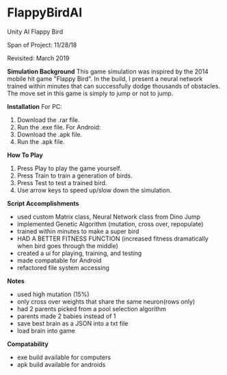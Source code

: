 # FlappyBirdAI
Unity AI Flappy Bird

Span of Project: 11/28/18

Revisited: March 2019

**Simulation Background**
  This game simulation was inspired by the 2014 mobile hit game "Flappy Bird". In the build, I present a neural network trained within minutes that can successfully dodge thousands of obstacles. The move set in this game is simply to jump or not to jump.

**Installation**
For PC:
1. Download the .rar file.
2. Run the .exe file.
For Android:
1. Download the .apk file.
2. Run the .apk file.

**How To Play**
1. Press Play to play the game yourself.
2. Press Train to train a generation of birds.
3. Press Test to test a trained bird.
4. Use arrow keys to speed up/slow down the simulation.

**Script Accomplishments**
 - used custom Matrix class, Neural Network class from Dino Jump
 - implemented Genetic Algorithm (mutation, cross over, repopulate)
 - trained within minutes to make a super bird
 - HAD A BETTER FITNESS FUNCTION (increased fitness dramatically when bird goes through the middle)
 - created a ui for playing, training, and testing
 - made compatable for Android
 - refactored file system accessing

**Notes**
 - used high mutation (15%)
 - only cross over weights that share the same neuron(rows only)
 - had 2 parents picked from a pool selection algorithm
 - parents made 2 babies instead of 1
 - save best brain as a JSON into a txt file
 - load brain into game
 
**Compatability**
- exe build available for computers
- apk build available for androids
